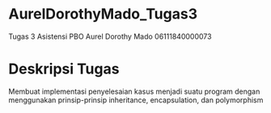 # AurelDorothyMado_Tugas3
Tugas 3 Asistensi PBO
Aurel Dorothy Mado
06111840000073


# Deskripsi Tugas

Membuat implementasi penyelesaian kasus menjadi suatu program dengan menggunakan prinsip-prinsip
inheritance, encapsulation, dan polymorphism
